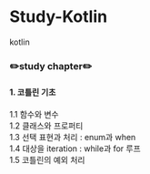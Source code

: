 # Study-Kotlin
kotlin

### ✏️study chapter✏️
#### 1. 코틀린 기초
1.1 함수와 변수  
1.2 클래스와 프로퍼티  
1.3 선택 표현과 처리 : enum과 when  
1.4 대상을 iteration : while과 for 루프  
1.5 코틀린의 예외 처리  





